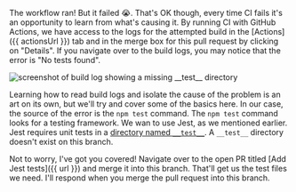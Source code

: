 The workflow ran! But it failed :sob:. That's OK though, every time CI fails it's an opportunity to learn from what's causing it. By running CI with GitHub Actions, we have access to the logs for the attempted build in the [Actions]({{ actionsUrl }}) tab and in the merge box for this pull request by clicking on "Details". If you navigate over to the build logs, you may notice that the error is "No tests found". 

![screenshot of build log showing a missing `__test__` directory](https://user-images.githubusercontent.com/16547949/65921324-eeff4700-e3af-11e9-8625-3aacfe64d06b.png)

Learning how to read build logs and isolate the cause of the problem is an art on its own, but we'll try and cover some of the basics here. In our case, the source of the error is the `npm test` command. The `npm test` command looks for a testing framework. We wan to use Jest, as we mentioned earlier. Jest requires unit tests in a [directory named `__test__`](https://jestjs.io/docs/en/configuration#testmatch-array-string). A `__test__` directory doesn't exist on this branch.

Not to worry, I've got you covered! Navigate over to the open PR titled [Add Jest tests]({{ url }}) and merge it into this branch. That'll get us the test files we need. I'll respond when you merge the pull request into this branch. 